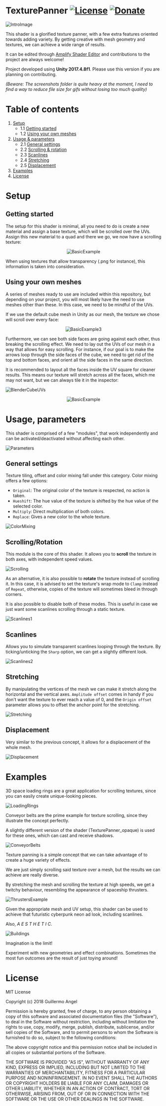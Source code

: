# TexturePanner [![License](https://img.shields.io/badge/License-MIT-lightgrey.svg?style=flat)](http://adultlink.mit-license.org) [![Donate](https://img.shields.io/badge/Donate-PayPal-green.svg)](https://www.paypal.me/adultlink/5usd)
![IntroImage](Screenshots/Misc.gif)

This shader is a glorified texture panner, with a few extra features oriented towards adding variety. By getting creative with mesh geometry and textures, we can achieve a wide range of results.

It can be edited through [Amplify Shader Editor](http://amplify.pt/unity/amplify-shader-editor) and contributions to the project are always welcome!

Project developed using **Unity 2017.4.8f1**. Please use this version if you are planning on contributing.

_(Beware: The screenshots folder is quite heavy at the moment, I need to find a way to reduce file size for gifs without losing too much quality)_

# Table of contents
1. [Setup](#setup)
   - 1.1 [Getting started](#getting-started)
   - 1.2 [Using your own meshes](#using-your-own-meshes)
2. [Usage & parameters](#usage-parameters)
   - 2.1 [General settings](#general-settings)
   - 2.2 [Scrolling & rotation](#scrollingrotation)
   - 2.3 [Scanlines](#scanlines)
   - 2.4 [Stretching](#stretching)
   - 2.5 [Displacement](#displacement)
3. [Examples](#examples)
4. [License](#license)

# Setup
## Getting started
The setup for this shader is minimal, all you need to do is create a new material and assign a base texture, which will be scrolled over the UVs. Assign this new material to a quad and there we go, we now have a scrolling texture:

<p align="center">
  <img src="https://github.com/AdultLink/TexturePanner/blob/master/Screenshots/BasicExample.gif" title="BasicExample">
</p>

When using textures that allow transparency (.png for instance), this information is taken into consideration.

## Using your own meshes

A series of meshes ready to use are included within this repository, but depending on your project, you will most likely have the need to use meshes other than these. In this case, we need to be mindful of the UVs.

If we use the default cube mesh in Unity as our mesh, the texture we chose will scroll over every face:

<p align="center">
  <img src="https://github.com/AdultLink/TexturePanner/blob/master/Screenshots/BasicExample3.gif" title="BasicExample3">
</p>

Furthermore, we can see both side faces are going against each other, thus breaking the scrolling effect. We need to lay out the UVs of our mesh in a way that allows for easy scrolling. For instance, if our goal is to make the arrows loop through the side faces of the cube, we need to get rid of the top and bottom faces, and orient all the side faces in the same direction.

It is recommended to layout all the faces inside the UV square for cleaner results. This means our texture will stretch across all the faces, which me may not want, but we can always tile it in the inspector:

![BlenderCubeUVs](Screenshots/BlenderCubeUVs.gif)
<p align="center">
  <img src="https://github.com/AdultLink/TexturePanner/blob/master/Screenshots/BlenderCubeExample.gif" title="BasicExample">
</p>

# Usage, parameters

This shader is comprised of a few "modules", that work independently and can be activated/deactivated without affecting each other.

![Parameters](Screenshots/Parameters.png)

## General settings

Texture tiling, offset and color mixing fall under this category. Color mixing offers a few options:
- `Original`: The original color of the texture is respected, no action is taken.
- `Hueshift`: The hue value of the texture is shifted by the hue value of the selected color.
- `Multiply`: Direct multiplication of both colors.
- `Replace`: Gives a new color to the whole texture.

![ColorMixing](Screenshots/ColorMixing.gif)

## Scrolling/Rotation

This module is the core of this shader. It allows you to **scroll** the texture in both axes, with independent speed values.

![Scrolling](Screenshots/Scrolling.gif)

As an alternative, it is also possible to **rotate** the texture instead of scrolling it. In this case, it is advised to set the texture's wrap mode to `Clamp` instead of `Repeat`, otherwise, copies of the texture will sometimes bleed in through corners.

It is also possible to disable both of these modes. This is useful in case we just want some scanlines scrolling through a static texture.

![Scanlines1](Screenshots/Scanlines1.gif)

## Scanlines

Allows you to simulate transparent scanlines looping through the texture. By ticking/unticking the `Sharp` option, we can get a slightly different look.

![Scanlines2](Screenshots/Scanlines2.gif)

## Stretching

By manipulating the vertices of the mesh we can make it stretch along the horizontal and the vertical axes. `Amplitude offset` comes in handy if you don't want the texture to ever reach a value of 0, and the `Origin offset` parameter allows you to offset the anchor point for the stretching.

![Stretching](Screenshots/Stretching.gif)

## Displacement

Very similar to the previous concept, it allows for a displacement of the whole mesh.

![Displacement](Screenshots/Displacement.gif)

# Examples

3D space loading rings are a great application for scrolling textures, since you can easily create unique-looking pieces.

![LoadingRings](Screenshots/LoadingRings.gif)

Conveyor belts are the prime example for texture scrolling, since they illustrate the concept perfectly.

A slightly different version of the shader (TexturePanner_opaque) is used for these ones, which can cast and receive shadows.

![ConveyorBelts](Screenshots/ConveyorBelts.gif)

Texture panning is a simple concept that we can take advantage of to create a huge variety of effects.

We are just simply scrolling said texture over a mesh, but the results we can achieve are really diverse.

By stretching the mesh and scrolling the texture at high speeds, we get a twitchy behaviour, resembling the appearance of spaceship thrusters.

![ThrustersExample](Screenshots/Thrusters.gif)

Given the appropriate mesh and UV setup, this shader can be used to achieve that futuristic cyberpunk neon ad look, including scanlines.

Also, _A E S T H E T I C_.

![Buildings](Screenshots/Buildings.gif)

Imagination is the limit!

Experiment with new geometries and effect combinations. Sometimes the most fun outcomes are the result of just toying around!

# License
MIT License

Copyright (c) 2018 Guillermo Angel

Permission is hereby granted, free of charge, to any person obtaining a copy
of this software and associated documentation files (the "Software"), to deal
in the Software without restriction, including without limitation the rights
to use, copy, modify, merge, publish, distribute, sublicense, and/or sell
copies of the Software, and to permit persons to whom the Software is
furnished to do so, subject to the following conditions:

The above copyright notice and this permission notice shall be included in all
copies or substantial portions of the Software.

THE SOFTWARE IS PROVIDED "AS IS", WITHOUT WARRANTY OF ANY KIND, EXPRESS OR
IMPLIED, INCLUDING BUT NOT LIMITED TO THE WARRANTIES OF MERCHANTABILITY,
FITNESS FOR A PARTICULAR PURPOSE AND NONINFRINGEMENT. IN NO EVENT SHALL THE
AUTHORS OR COPYRIGHT HOLDERS BE LIABLE FOR ANY CLAIM, DAMAGES OR OTHER
LIABILITY, WHETHER IN AN ACTION OF CONTRACT, TORT OR OTHERWISE, ARISING FROM,
OUT OF OR IN CONNECTION WITH THE SOFTWARE OR THE USE OR OTHER DEALINGS IN THE
SOFTWARE.
